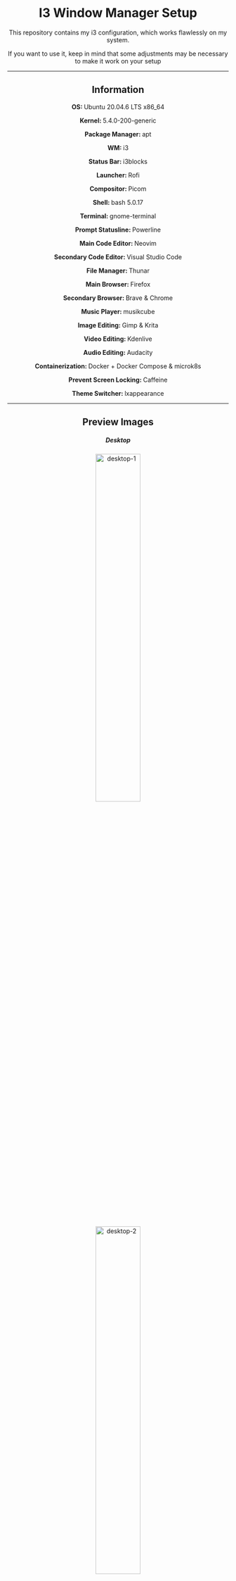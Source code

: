 <h1 align='center'> I3 Window Manager Setup</h1>

<p align='center'>
    This repository contains my i3 configuration, which works flawlessly on my system.
</p>
<p align='center'>
If you want to use it, keep in mind that some adjustments may be necessary to make it work on your setup
</p>

***

<h2 align='center'><b>Information</b></h2>

<p align='center'><b>OS: </b>Ubuntu 20.04.6 LTS x86_64</p>
<p align='center'><b>Kernel: </b>5.4.0-200-generic</p>
<p align='center'><b>Package Manager: </b>apt</p>
<p align='center'><b>WM: </b>i3</p>
<p align='center'><b>Status Bar: </b>i3blocks</p>
<p align='center'><b>Launcher: </b>Rofi</p>
<p align='center'><b>Compositor: </b>Picom</p>
<p align='center'><b>Shell: </b>bash 5.0.17<p>
<p align='center'><b>Terminal: </b>gnome-terminal</p>
<p align='center'><b>Prompt Statusline: </b>Powerline</p>
<p align='center'><b>Main Code Editor: </b>Neovim</p>
<p align='center'><b>Secondary Code Editor: </b>Visual Studio Code</p>
<p align='center'><b>File Manager: </b>Thunar</p>
<p align='center'><b>Main Browser: </b>Firefox</p>
<p align='center'><b>Secondary Browser: </b>Brave & Chrome</p>
<p align='center'><b>Music Player: </b>musikcube</p>
<p align='center'><b>Image Editing: </b>Gimp & Krita</p>
<p align='center'><b>Video Editing: </b>Kdenlive</p>
<p align='center'><b>Audio Editing: </b>Audacity</p>
<p align='center'><b>Containerization: </b>Docker + Docker Compose & microk8s</p>
<p align='center'><b>Prevent Screen Locking: </b>Caffeine</p>
<p align='center'><b>Theme Switcher: </b>lxappearance</p>

***

<h2 align='center'><b>Preview Images</b></h2>

<h5 align='center'><b>Desktop</b></h5>
<div align='center'>
    <img src='./preview-images/desktop.png' alt='desktop-1' style='width: 45%' hspace='15'>
    <img src='./preview-images/desktop-2.png' alt='desktop-2' style='width: 45%' hspace='15'>
</div>

<h5 align='center'><b>Gnome-Terminal</b></h5>
<div align='center'>
    <img src='./preview-images/gnome-terminal-1.png' alt='gnome-terminal-1' style='width: 45%;' hspace='15'>
    <img src='./preview-images/gnome-terminal-2.png' alt='gnome-terminal-2' style='width: 45%;' hspace='15'>
</div>

<h5 align='center'><b>Neovide+Neovim</b></h5>
<div align='center'>
    <img src='./preview-images/neovide-neovim-1.png' alt='neovide-neovim-1' style='width: 45%;' hspace='15'>
    <img src='./preview-images/neovide-neovim-2.png' alt='neovide-neovim-2' style='width: 45%;' hspace='15'>
</div>

***

## Manual installation

### Install i3-wm

**Repo**
> https://github.com/i3/i3

**Get i3-wm**
> https://i3wm.org/docs/repositories.html

***

### Install i3blocks

**Repo**
> https://github.com/vivien/i3blocks

**List available versions**
```sh
apt list -a i3blocks
```

**Get i3blocks**
```sh
sudo apt install i3block=1.4-4
```

***

### Install rofi 1.6.1

**Repo**
> https://github.com/davatorium/rofi

**List available versions**
```sh
apt list -a rofi
```

**Get Rofi 1.6.1**
```sh
sudo apt install rofi=1.6.1-1
```

***

### Setup Gnome-Terminal

**Load config**

```sh
cd gnome-terminal
```

```sh
. load.sh
```

***

### Install Neovim-0-10-4

**Repo**
> https://github.com/neovim/neovim

**Get Neovim-0-10-4**
```sh
wget -O nvim-0-10-4.AppImage https://github.com/neovim/neovim/releases/download/v0.10.4/nvim-linux-x86_64.appimage
```
**Moving the file to the correct location**
```sh
sudo cp ./nvim-0-10-4.AppImage /usr/local/bin/nvim
```

**Make the file executable**
```sh
sudo chmod +x /usr/local/bin/nvim
```

**Set the permissions**
```sh
sudo chmod 755 /usr/local/bin/nvim
```

***

### Install Neovide-0-14-0

**Repo**
> https://github.com/neovide/neovide

**Get Neovide-0-14-0**
```sh
wget -O neovide-0-14-0.AppImage  https://github.com/neovide/neovide/releases/download/0.14.0/neovide.AppImage
```

**Moving the file to the correct location**
```sh
sudo cp ./neovide-0-14-0.AppImage /usr/local/bin/neovide
```

**Make the file executable**
```sh
sudo chmod +x /usr/local/bin/neovide
```

**Set the permissions**
```sh
sudo chmod 755 /usr/local/bin/neovide
```

***

### Install Audacity-3-7-1

**Repo**
> https://github.com/audacity/audacity

**Get Audacity-3-7-1**
```sh
wget -O audacity-3-7-1.AppImage https://github.com/audacity/audacity/releases/download/Audacity-3.7.1/audacity-linux-3.7.1-x64-22.04.AppImage
```

**Moving the file to the correct location**
```sh
sudo cp ./audacity-3-7-1.AppImage /usr/local/bin/audacity
```

**Make the file executable**
```sh
sudo chmod +x /usr/local/bin/audacity
```

**Set the permissions**
```sh
sudo chmod 755 /usr/local/bin/audacity
```

***

### Install Krita-5-2-9

**Repo**
> https://github.com/KDE/krita

**Get Krita**
```sh
wget -O krita.AppImage https://download.kde.org/stable/krita/5.2.9/krita-5.2.9-x86_64.AppImage
```

**Moving the file to the correct location**
```sh
sudo cp ./krita.AppImage /usr/local/bin/krita
```

**Make the file executable**
```sh
sudo chmod +x /usr/local/bin/krita
```

**Set the permissions**
```sh
sudo chmod 755 /usr/local/bin/krita
```

***

### Install lxappearance

**Repo**
> https://github.com/lxde/lxappearance

**Get lxappearance**
```sh
sudo apt install lxappearance
```

**Create Icons Folder**
```sh
mkdir ~/.icons
```

**Unpack and move the icons to the correct location**
```sh
tar -xf ~/I3-WM-Setup/icons/Nordzy.tar.gz  -C ~/.icons/
```

**Create Theme Folder**
```sh
mkdir ~/.themes/
```

**Moving the themes to the correct location**
```sh
tar -xf ~/I3-WM-Setup/themes/Nordic.tar.xz -C ~/.themes/
```

**Finally, start lxappearance and choose your theme and icon style.**

***

### Install musikcube

**Repo**
> https://github.com/clangen/musikcube

**Get musikcube**
```sh
wget -O ~/musikcube-3-0-4.deb https://github.com/clangen/musikcube/releases/download/3.0.4/musikcube_3.0.4_linux_x86_64.deb
```

**Install**
```sh
sudo apt install ~/musikcube-3.0.4.deb
```

***

